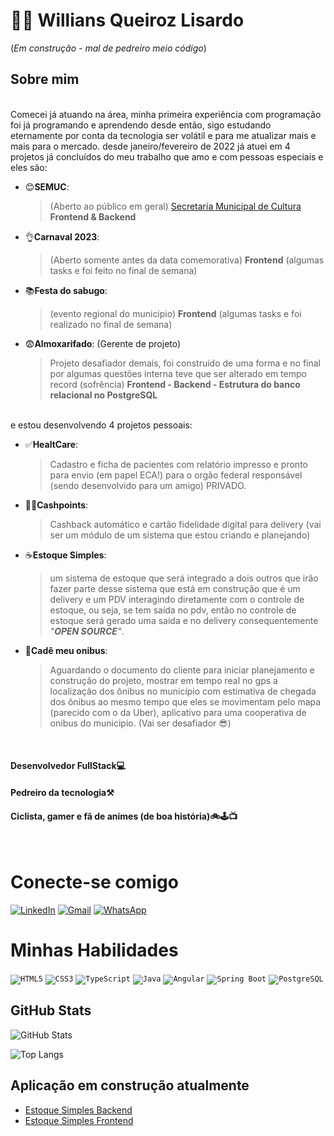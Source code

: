  # 👋🏻 Willians Queiroz Lisardo
(*Em construção - mal de pedreiro meio código*)

## **Sobre mim**
</br>
Comecei já atuando na área, minha primeira experiência com programação foi já programando e aprendendo
desde então, sigo estudando eternamente por conta da tecnologia ser volátil e para me atualizar mais e mais para o mercado.
desde janeiro/fevereiro de 2022 já atuei em 4 projetos já concluídos do meu trabalho que amo e com pessoas especiais e eles são:

- 😊**SEMUC**:
  > (Aberto ao público em geral) [Secretaria Municipal de Cultura](https://semuc.parnamirim.rn.gov.br/#/inicio) **Frontend & Backend**
  
- 👌**Carnaval 2023**:
  > (Aberto somente antes da data comemorativa)  **Frontend** (algumas tasks e foi feito no final de semana)
  
- 📚**Festa do sabugo**:
  > (evento regional do municipio)  **Frontend** (algumas tasks e foi realizado no final de semana)
  
- 😨**Almoxarifado**: (Gerente de projeto)
  > Projeto desafiador demais, foi construído de uma forma e no final por algumas questões interna teve que ser alterado em tempo record (sofrência)
  **Frontend - Backend - Estrutura do banco relacional no PostgreSQL**
</br>
e estou desenvolvendo 4 projetos pessoais:

- ✅**HealtCare**:
  > Cadastro e ficha de pacientes com relatório impresso e pronto para envio (em papel ECA!) para o orgão federal responsável (sendo desenvolvido para um amigo) PRIVADO.
  
- 🐱‍🏍**Cashpoints**:
  > Cashback automático e cartão fidelidade digital para delivery (vai ser um módulo de um sistema que estou criando e planejando)
  
- ☕**Estoque Simples**:
  > um sistema de estoque que será integrado a dois outros que irão fazer parte desse sistema que está em construção que é um delivery e um PDV interagindo diretamente com o controle de estoque, ou seja, se tem saída no pdv, então no controle de estoque será gerado uma saída e no delivery consequentemente _"**OPEN SOURCE**"_.
- 🚌**Cadê meu onibus**:
  > Aguardando o documento do cliente para iniciar planejamento e construção do projeto, mostrar em tempo real no gps a localização dos ônibus no município com estimativa de chegada dos ônibus ao mesmo tempo que eles se movimentam pelo mapa (parecido com o da Uber), aplicativo para uma cooperativa de onibus do municipio. (Vai ser desafiador 😎)

</br>

#### Desenvolvedor FullStack💻
#### Pedreiro da tecnologia⚒
#### Ciclista, gamer e fã de animes (de boa história)🚲🕹📺

</br>

# Conecte-se comigo

[![LinkedIn](https://img.shields.io/badge/-LinkedIn-0077B5?style=flat&logo=linkedin&logoColor=white)](https://www.linkedin.com/in/willians-queiroz-lisardo-12399b23b/)
[![Gmail](https://img.shields.io/badge/-Gmail-D14836?style=flat&logo=gmail&logoColor=white)](mailto:willslipknotsp@gmail.com)
[![WhatsApp](https://img.shields.io/badge/-WhatsApp-25D366?style=flat&logo=whatsapp&logoColor=white)](https://api.whatsapp.com/send?phone=5584999051326&text=Ol%C3%A1,%20)

# Minhas Habilidades

<code>![HTML5](https://img.shields.io/badge/-HTML5-E34F26?style=flat&logo=html5&logoColor=white)</code>
<code>![CSS3](https://img.shields.io/badge/-CSS3-1572B6?style=flat&logo=css3&logoColor=white)</code>
<code>![TypeScript](https://img.shields.io/badge/-TypeScript-3178C6?style=flat&logo=typescript&logoColor=white)</code>
<code>![Java](https://img.shields.io/badge/-Java-007396?style=flat&logo=java&logoColor=white)</code>
<code>![Angular](https://img.shields.io/badge/-Angular-DD0031?style=flat&logo=angular&logoColor=white)</code>
<code>![Spring Boot](https://img.shields.io/badge/-Spring_Boot-6DB33F?style=flat&logo=spring-boot&logoColor=white)</code>
<code>![PostgreSQL](https://img.shields.io/badge/-PostgreSQL-336791?style=flat&logo=postgresql&logoColor=white)</code>

## GitHub Stats

![GitHub Stats](https://github-readme-stats.vercel.app/api?username=williansql&show_icons=true&hide_title=false&count_private=true&theme=dark&title_color=EBC400&text_color=848EE9&icon_color=EB36A1)

![Top Langs](https://github-readme-stats.vercel.app/api/top-langs/?username=williansql&layout=compact&theme=dark)

## Aplicação em construção atualmente

- [Estoque Simples Backend](https://github.com/williansql/estoque-simples-backend)
- [Estoque Simples Frontend](https://github.com/williansql/estoque-simples-frontend)

